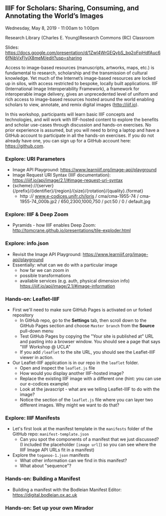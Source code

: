 ## IIIF for Scholars: Sharing, Consuming, and Annotating the World’s Images
Wednesday, May 8, 2019 - 11:00am to 1:00pm

Research Library (Charles E. Young)Research Commons (RC) Classroom

Slides: https://docs.google.com/presentation/d/1Zwl4WrGEQybS_bq2oFpjHdfAuc66fNjbVxFlyjX8meM/edit?usp=sharing

Access to image-based resources (manuscripts, artworks, maps, etc.) is fundamental to research, scholarship and the transmission of cultural knowledge. Yet much of the Internet’s image-based resources are locked up in silos, with access restricted to bespoke, locally built applications. IIIF (International Image Interoperability Framework), a framework for interoperable image delivery, gives an unprecedented level of uniform and rich access to image-based resources hosted around the world enabling scholars to view, annotate, and remix digital images (http://iiif.io).

In this workshop, participants will learn basic IIIF concepts and technologies, and will work with IIIF-hosted content to explore the benefits and scholar use-cases through discussion and hands-on exercises. No prior experience is assumed, but you will need to bring a laptop and have a GitHub account to participate in all the hands-on exercises. If you do not already have one, you can sign up for a GitHub account here: https://github.com.

### Explore: URI Parameters
* Image API Playground: https://www.learniiif.org/image-api/playground
* Image Request URI Syntax (IIIF documentation): https://iiif.io/api/image/2.1/#image-request-uri-syntax
* {scheme}://{server}{/prefix}/{identifier}/{region}/{size}/{rotation}/{quality}.{format}
    * http :// www.e-codices.unifr.ch/loris / cma/cma-1955-74 / cma-1955-74_000b.jp2 / 650,2300,1000,750 / pct:50 / 0 / default.jpg

### Explore: IIIF & Deep Zoom
* Pyramids - how IIIF enables Deep Zoom: http://tomcrane.github.io/presentations/tile-exploder.html

### Explore: info.json
* Revisit the Image API Playground: https://www.learniiif.org/image-api/playground
* Essentially: what can we do with a particular image
    * how far we can zoom in
    * possible transformations
    * available services (e.g. auth, physical dimension info)
https://iiif.io/api/image/2.1/#image-information

### Hands-on: Leaflet-IIIF
* First we'll need to make sure GitHub Pages is activated on ur forked repository
    * In GitHub repo, go to the **Settings** tab, then scroll down to the GitHub Pages section and choose `Master branch` from the **Source** pull-down menu
    * Test GitHub Pages by copying the "Your site is published at" URL and pasting into a browser window. You should see a page that says "IIIF Workshop @ UCLA"
    * If you add `/leaflet` to the site URL, you should see the Leaflet-IIIF viewer in action.
* Our Leaflet-IIIF application is in our repo in the `leaflet` folder.
    * Open and inspect the `leaflet.js` file
    * How would you display another IIIF-hosted image?
    * Replace the existing IIIF image with a different one (hint: you can use our e-codices example)
    * Look at the javascript - what are we telling Leaflet-IIIF to do with the image?
    * Notice the section of the `leaflet.js` file where you can layer two different images. Why might we want to do that?

### Explore: IIIF Manifests
* Let's first look at the manifest template in the `manifests` folder of the GitHub repo: `manifest-template.json`
    * Can you spot the components of a manifest that we just discussed? (I included the placeholder `[image url]`) so you can see where the IIIF Image API URLs fit in a manifest)
* Explore the `toganoo-1.json` manifests
    * What other information can we find in this manifest?
    * What about "sequence"?

### Hands-on: Building a Manifest
* Building a manifest with the Bodleian Manifest Editor: https://digital.bodleian.ox.ac.uk

### Hands-on: Set up your own Mirador
